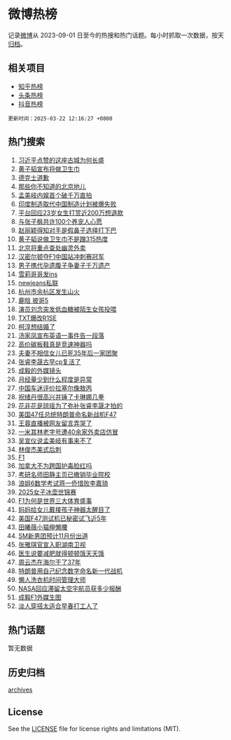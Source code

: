 # 微博热榜

记录[微博](https://www.weibo.com)从 2023-09-01 日至今的热搜和热门话题。每小时抓取一次数据，按天[归档](archives)。

## 相关项目

- [知乎热榜](https://github.com/hotarchive/zhihu)
- [头条热榜](https://github.com/hotarchive/toutiao)
- [抖音热榜](https://github.com/hotarchive/douyin)


`更新时间：2025-03-22 12:16:27 +0800`

## 热门搜索

1. [习近平点赞的这座古城为何长盛](https://m.weibo.cn/search?containerid=100103type%3D1%26t%3D10%26q%3D%23%E4%B9%A0%E8%BF%91%E5%B9%B3%E7%82%B9%E8%B5%9E%E7%9A%84%E8%BF%99%E5%BA%A7%E5%8F%A4%E5%9F%8E%E4%B8%BA%E4%BD%95%E9%95%BF%E7%9B%9B%23&stream_entry_id=51&isnewpage=1&extparam=seat%3D1%26filter_type%3Drealtimehot%26stream_entry_id%3D51%26pos%3D0%26q%3D%2523%25E4%25B9%25A0%25E8%25BF%2591%25E5%25B9%25B3%25E7%2582%25B9%25E8%25B5%259E%25E7%259A%2584%25E8%25BF%2599%25E5%25BA%25A7%25E5%258F%25A4%25E5%259F%258E%25E4%25B8%25BA%25E4%25BD%2595%25E9%2595%25BF%25E7%259B%259B%2523%26dgr%3D0%26cate%3D10103%26c_type%3D51%26display_time%3D1742616986%26pre_seqid%3D1742616986292047238446)
1. [黄子韬宣布将做卫生巾](https://m.weibo.cn/search?containerid=100103type%3D1%26t%3D10%26q%3D%23%E9%BB%84%E5%AD%90%E9%9F%AC%E5%AE%A3%E5%B8%83%E5%B0%86%E5%81%9A%E5%8D%AB%E7%94%9F%E5%B7%BE%23&stream_entry_id=31&isnewpage=1&extparam=seat%3D1%26filter_type%3Drealtimehot%26c_type%3D31%26realpos%3D1%26dgr%3D0%26cate%3D5001%26stream_entry_id%3D31%26pos%3D0%26band_rank%3D1%26flag%3D1%26lcate%3D5001%26q%3D%2523%25E9%25BB%2584%25E5%25AD%2590%25E9%259F%25AC%25E5%25AE%25A3%25E5%25B8%2583%25E5%25B0%2586%25E5%2581%259A%25E5%258D%25AB%25E7%2594%259F%25E5%25B7%25BE%2523%26display_time%3D1742616986%26pre_seqid%3D1742616986292047238446)
1. [德克士道歉](https://m.weibo.cn/search?containerid=100103type%3D1%26t%3D10%26q%3D%23%E5%BE%B7%E5%85%8B%E5%A3%AB%E9%81%93%E6%AD%89%23&stream_entry_id=31&isnewpage=1&extparam=seat%3D1%26filter_type%3Drealtimehot%26c_type%3D31%26realpos%3D2%26dgr%3D0%26cate%3D5001%26stream_entry_id%3D31%26pos%3D1%26band_rank%3D2%26flag%3D2%26lcate%3D5001%26q%3D%2523%25E5%25BE%25B7%25E5%2585%258B%25E5%25A3%25AB%25E9%2581%2593%25E6%25AD%2589%2523%26display_time%3D1742616986%26pre_seqid%3D1742616986292047238446)
1. [那些你不知道的北京地儿](https://m.weibo.cn/search?containerid=100103type%3D1%26t%3D10%26q%3D%23%E9%82%A3%E4%BA%9B%E4%BD%A0%E4%B8%8D%E7%9F%A5%E9%81%93%E7%9A%84%E5%8C%97%E4%BA%AC%E5%9C%B0%E5%84%BF%23&stream_entry_id=31&isnewpage=1&extparam=seat%3D1%26filter_type%3Drealtimehot%26c_type%3D31%26realpos%3D3%26dgr%3D0%26cate%3D5001%26stream_entry_id%3D31%26pos%3D2%26band_rank%3D3%26flag%3D0%26lcate%3D5001%26q%3D%2523%25E9%2582%25A3%25E4%25BA%259B%25E4%25BD%25A0%25E4%25B8%258D%25E7%259F%25A5%25E9%2581%2593%25E7%259A%2584%25E5%258C%2597%25E4%25BA%25AC%25E5%259C%25B0%25E5%2584%25BF%2523%26display_time%3D1742616986%26pre_seqid%3D1742616986292047238446)
1. [孟美岐内娱首个破千万直拍](https://m.weibo.cn/search?containerid=100103type%3D1%26t%3D10%26q%3D%23%E5%AD%9F%E7%BE%8E%E5%B2%90%E5%86%85%E5%A8%B1%E9%A6%96%E4%B8%AA%E7%A0%B4%E5%8D%83%E4%B8%87%E7%9B%B4%E6%8B%8D%23&stream_entry_id=31&isnewpage=1&extparam=seat%3D1%26filter_type%3Drealtimehot%26c_type%3D31%26realpos%3D4%26dgr%3D0%26cate%3D5001%26stream_entry_id%3D31%26pos%3D3%26band_rank%3D4%26flag%3D1%26lcate%3D5001%26q%3D%2523%25E5%25AD%259F%25E7%25BE%258E%25E5%25B2%2590%25E5%2586%2585%25E5%25A8%25B1%25E9%25A6%2596%25E4%25B8%25AA%25E7%25A0%25B4%25E5%258D%2583%25E4%25B8%2587%25E7%259B%25B4%25E6%258B%258D%2523%26display_time%3D1742616986%26pre_seqid%3D1742616986292047238446)
1. [印度制造取代中国制造计划被爆失败](https://m.weibo.cn/search?containerid=100103type%3D1%26t%3D10%26q%3D%23%E5%8D%B0%E5%BA%A6%E5%88%B6%E9%80%A0%E5%8F%96%E4%BB%A3%E4%B8%AD%E5%9B%BD%E5%88%B6%E9%80%A0%E8%AE%A1%E5%88%92%E8%A2%AB%E7%88%86%E5%A4%B1%E8%B4%A5%23&stream_entry_id=31&isnewpage=1&extparam=seat%3D1%26filter_type%3Drealtimehot%26c_type%3D31%26realpos%3D5%26dgr%3D0%26cate%3D5001%26stream_entry_id%3D31%26pos%3D4%26band_rank%3D5%26flag%3D0%26lcate%3D5001%26q%3D%2523%25E5%258D%25B0%25E5%25BA%25A6%25E5%2588%25B6%25E9%2580%25A0%25E5%258F%2596%25E4%25BB%25A3%25E4%25B8%25AD%25E5%259B%25BD%25E5%2588%25B6%25E9%2580%25A0%25E8%25AE%25A1%25E5%2588%2592%25E8%25A2%25AB%25E7%2588%2586%25E5%25A4%25B1%25E8%25B4%25A5%2523%26display_time%3D1742616986%26pre_seqid%3D1742616986292047238446)
1. [平台回应23岁女生打赏近200万想退款](https://m.weibo.cn/search?containerid=100103type%3D1%26t%3D10%26q%3D%23%E5%B9%B3%E5%8F%B0%E5%9B%9E%E5%BA%9423%E5%B2%81%E5%A5%B3%E7%94%9F%E6%89%93%E8%B5%8F%E8%BF%91200%E4%B8%87%E6%83%B3%E9%80%80%E6%AC%BE%23&stream_entry_id=31&isnewpage=1&extparam=seat%3D1%26filter_type%3Drealtimehot%26c_type%3D31%26realpos%3D6%26dgr%3D0%26cate%3D5001%26stream_entry_id%3D31%26pos%3D5%26band_rank%3D6%26flag%3D1%26lcate%3D5001%26q%3D%2523%25E5%25B9%25B3%25E5%258F%25B0%25E5%259B%259E%25E5%25BA%259423%25E5%25B2%2581%25E5%25A5%25B3%25E7%2594%259F%25E6%2589%2593%25E8%25B5%258F%25E8%25BF%2591200%25E4%25B8%2587%25E6%2583%25B3%25E9%2580%2580%25E6%25AC%25BE%2523%26display_time%3D1742616986%26pre_seqid%3D1742616986292047238446)
1. [与张子枫共许100个养宠人心愿](https://m.weibo.cn/search?containerid=100103type%3D1%26t%3D10%26q%3D%23%E4%B8%8E%E5%BC%A0%E5%AD%90%E6%9E%AB%E5%85%B1%E8%AE%B8100%E4%B8%AA%E5%85%BB%E5%AE%A0%E4%BA%BA%E5%BF%83%E6%84%BF%23&stream_entry_id=31&isnewpage=1&extparam=seat%3D1%26filter_type%3Drealtimehot%26c_type%3D31%26q%3D%2523%25E4%25B8%258E%25E5%25BC%25A0%25E5%25AD%2590%25E6%259E%25AB%25E5%2585%25B1%25E8%25AE%25B8100%25E4%25B8%25AA%25E5%2585%25BB%25E5%25AE%25A0%25E4%25BA%25BA%25E5%25BF%2583%25E6%2584%25BF%2523%26dgr%3D0%26cate%3D5001%26adid%3D280163%26stream_entry_id%3D31%26pos%3D6%26is_ad_pos%3D1%26lcate%3D5001%26band_rank%3D7%26display_time%3D1742616986%26pre_seqid%3D1742616986292047238446)
1. [赵丽颖得知对手是假鼻子选择打下巴](https://m.weibo.cn/search?containerid=100103type%3D1%26t%3D10%26q%3D%23%E8%B5%B5%E4%B8%BD%E9%A2%96%E5%BE%97%E7%9F%A5%E5%AF%B9%E6%89%8B%E6%98%AF%E5%81%87%E9%BC%BB%E5%AD%90%E9%80%89%E6%8B%A9%E6%89%93%E4%B8%8B%E5%B7%B4%23&stream_entry_id=31&isnewpage=1&extparam=seat%3D1%26filter_type%3Drealtimehot%26c_type%3D31%26realpos%3D7%26dgr%3D0%26cate%3D5001%26stream_entry_id%3D31%26pos%3D7%26band_rank%3D7%26flag%3D2%26lcate%3D5001%26q%3D%2523%25E8%25B5%25B5%25E4%25B8%25BD%25E9%25A2%2596%25E5%25BE%2597%25E7%259F%25A5%25E5%25AF%25B9%25E6%2589%258B%25E6%2598%25AF%25E5%2581%2587%25E9%25BC%25BB%25E5%25AD%2590%25E9%2580%2589%25E6%258B%25A9%25E6%2589%2593%25E4%25B8%258B%25E5%25B7%25B4%2523%26display_time%3D1742616986%26pre_seqid%3D1742616986292047238446)
1. [黄子韬说做卫生巾不是蹭315热度](https://m.weibo.cn/search?containerid=100103type%3D1%26t%3D10%26q%3D%23%E9%BB%84%E5%AD%90%E9%9F%AC%E8%AF%B4%E5%81%9A%E5%8D%AB%E7%94%9F%E5%B7%BE%E4%B8%8D%E6%98%AF%E8%B9%AD315%E7%83%AD%E5%BA%A6%23&stream_entry_id=31&isnewpage=1&extparam=seat%3D1%26filter_type%3Drealtimehot%26c_type%3D31%26realpos%3D8%26dgr%3D0%26cate%3D5001%26stream_entry_id%3D31%26pos%3D8%26band_rank%3D8%26flag%3D1%26lcate%3D5001%26q%3D%2523%25E9%25BB%2584%25E5%25AD%2590%25E9%259F%25AC%25E8%25AF%25B4%25E5%2581%259A%25E5%258D%25AB%25E7%2594%259F%25E5%25B7%25BE%25E4%25B8%258D%25E6%2598%25AF%25E8%25B9%25AD315%25E7%2583%25AD%25E5%25BA%25A6%2523%26display_time%3D1742616986%26pre_seqid%3D1742616986292047238446)
1. [北京将重点查处幽灵外卖](https://m.weibo.cn/search?containerid=100103type%3D1%26t%3D10%26q%3D%23%E5%8C%97%E4%BA%AC%E5%B0%86%E9%87%8D%E7%82%B9%E6%9F%A5%E5%A4%84%E5%B9%BD%E7%81%B5%E5%A4%96%E5%8D%96%23&stream_entry_id=31&isnewpage=1&extparam=seat%3D1%26filter_type%3Drealtimehot%26c_type%3D31%26realpos%3D9%26dgr%3D0%26cate%3D5001%26stream_entry_id%3D31%26pos%3D9%26band_rank%3D9%26flag%3D1%26lcate%3D5001%26q%3D%2523%25E5%258C%2597%25E4%25BA%25AC%25E5%25B0%2586%25E9%2587%258D%25E7%2582%25B9%25E6%259F%25A5%25E5%25A4%2584%25E5%25B9%25BD%25E7%2581%25B5%25E5%25A4%2596%25E5%258D%2596%2523%26display_time%3D1742616986%26pre_seqid%3D1742616986292047238446)
1. [汉密尔顿夺F1中国站冲刺赛冠军](https://m.weibo.cn/search?containerid=100103type%3D1%26t%3D10%26q%3D%23%E6%B1%89%E5%AF%86%E5%B0%94%E9%A1%BF%E5%A4%BAF1%E4%B8%AD%E5%9B%BD%E7%AB%99%E5%86%B2%E5%88%BA%E8%B5%9B%E5%86%A0%E5%86%9B%23&stream_entry_id=31&isnewpage=1&extparam=seat%3D1%26filter_type%3Drealtimehot%26c_type%3D31%26realpos%3D10%26dgr%3D0%26cate%3D5001%26stream_entry_id%3D31%26pos%3D10%26band_rank%3D10%26flag%3D1%26lcate%3D5001%26q%3D%2523%25E6%25B1%2589%25E5%25AF%2586%25E5%25B0%2594%25E9%25A1%25BF%25E5%25A4%25BAF1%25E4%25B8%25AD%25E5%259B%25BD%25E7%25AB%2599%25E5%2586%25B2%25E5%2588%25BA%25E8%25B5%259B%25E5%2586%25A0%25E5%2586%259B%2523%26display_time%3D1742616986%26pre_seqid%3D1742616986292047238446)
1. [男子携代孕遗腹子争妻子千万遗产](https://m.weibo.cn/search?containerid=100103type%3D1%26t%3D10%26q%3D%23%E7%94%B7%E5%AD%90%E6%90%BA%E4%BB%A3%E5%AD%95%E9%81%97%E8%85%B9%E5%AD%90%E4%BA%89%E5%A6%BB%E5%AD%90%E5%8D%83%E4%B8%87%E9%81%97%E4%BA%A7%23&stream_entry_id=31&isnewpage=1&extparam=seat%3D1%26filter_type%3Drealtimehot%26c_type%3D31%26realpos%3D11%26dgr%3D0%26cate%3D5001%26stream_entry_id%3D31%26pos%3D11%26band_rank%3D11%26flag%3D1%26lcate%3D5001%26q%3D%2523%25E7%2594%25B7%25E5%25AD%2590%25E6%2590%25BA%25E4%25BB%25A3%25E5%25AD%2595%25E9%2581%2597%25E8%2585%25B9%25E5%25AD%2590%25E4%25BA%2589%25E5%25A6%25BB%25E5%25AD%2590%25E5%258D%2583%25E4%25B8%2587%25E9%2581%2597%25E4%25BA%25A7%2523%26display_time%3D1742616986%26pre_seqid%3D1742616986292047238446)
1. [雪莉哥哥发ins](https://m.weibo.cn/search?containerid=100103type%3D1%26t%3D10%26q%3D%23%E9%9B%AA%E8%8E%89%E5%93%A5%E5%93%A5%E5%8F%91ins%23&stream_entry_id=31&isnewpage=1&extparam=seat%3D1%26filter_type%3Drealtimehot%26c_type%3D31%26realpos%3D12%26dgr%3D0%26cate%3D5001%26stream_entry_id%3D31%26pos%3D12%26band_rank%3D12%26flag%3D1%26lcate%3D5001%26q%3D%2523%25E9%259B%25AA%25E8%258E%2589%25E5%2593%25A5%25E5%2593%25A5%25E5%258F%2591ins%2523%26display_time%3D1742616986%26pre_seqid%3D1742616986292047238446)
1. [newjeans私联](https://m.weibo.cn/search?containerid=100103type%3D1%26t%3D10%26q%3D%23newjeans%E7%A7%81%E8%81%94%23&stream_entry_id=31&isnewpage=1&extparam=seat%3D1%26filter_type%3Drealtimehot%26c_type%3D31%26realpos%3D13%26dgr%3D0%26cate%3D5001%26stream_entry_id%3D31%26pos%3D13%26band_rank%3D13%26flag%3D1%26lcate%3D5001%26q%3D%2523newjeans%25E7%25A7%2581%25E8%2581%2594%2523%26display_time%3D1742616986%26pre_seqid%3D1742616986292047238446)
1. [杭州市余杭区发生山火](https://m.weibo.cn/search?containerid=100103type%3D1%26t%3D10%26q%3D%23%E6%9D%AD%E5%B7%9E%E5%B8%82%E4%BD%99%E6%9D%AD%E5%8C%BA%E5%8F%91%E7%94%9F%E5%B1%B1%E7%81%AB%23&stream_entry_id=31&isnewpage=1&extparam=seat%3D1%26filter_type%3Drealtimehot%26c_type%3D31%26realpos%3D14%26dgr%3D0%26cate%3D5001%26stream_entry_id%3D31%26pos%3D14%26band_rank%3D14%26flag%3D1%26lcate%3D5001%26q%3D%2523%25E6%259D%25AD%25E5%25B7%259E%25E5%25B8%2582%25E4%25BD%2599%25E6%259D%25AD%25E5%258C%25BA%25E5%258F%2591%25E7%2594%259F%25E5%25B1%25B1%25E7%2581%25AB%2523%26display_time%3D1742616986%26pre_seqid%3D1742616986292047238446)
1. [鹿晗 披哥5](https://m.weibo.cn/search?containerid=100103type%3D1%26t%3D10%26q%3D%E9%B9%BF%E6%99%97+%E6%8A%AB%E5%93%A55&stream_entry_id=31&isnewpage=1&extparam=seat%3D1%26filter_type%3Drealtimehot%26c_type%3D31%26realpos%3D15%26dgr%3D0%26cate%3D5001%26stream_entry_id%3D31%26pos%3D15%26band_rank%3D15%26flag%3D2%26lcate%3D5001%26q%3D%25E9%25B9%25BF%25E6%2599%2597%2520%25E6%258A%25AB%25E5%2593%25A55%26display_time%3D1742616986%26pre_seqid%3D1742616986292047238446)
1. [演员刘念突发低血糖被陌生女孩投喂](https://m.weibo.cn/search?containerid=100103type%3D1%26t%3D10%26q%3D%23%E6%BC%94%E5%91%98%E5%88%98%E5%BF%B5%E7%AA%81%E5%8F%91%E4%BD%8E%E8%A1%80%E7%B3%96%E8%A2%AB%E9%99%8C%E7%94%9F%E5%A5%B3%E5%AD%A9%E6%8A%95%E5%96%82%23&stream_entry_id=31&isnewpage=1&extparam=seat%3D1%26filter_type%3Drealtimehot%26c_type%3D31%26realpos%3D16%26dgr%3D0%26cate%3D5001%26stream_entry_id%3D31%26pos%3D16%26band_rank%3D16%26flag%3D2%26lcate%3D5001%26q%3D%2523%25E6%25BC%2594%25E5%2591%2598%25E5%2588%2598%25E5%25BF%25B5%25E7%25AA%2581%25E5%258F%2591%25E4%25BD%258E%25E8%25A1%2580%25E7%25B3%2596%25E8%25A2%25AB%25E9%2599%258C%25E7%2594%259F%25E5%25A5%25B3%25E5%25AD%25A9%25E6%258A%2595%25E5%2596%2582%2523%26display_time%3D1742616986%26pre_seqid%3D1742616986292047238446)
1. [TXT爆改R1SE](https://m.weibo.cn/search?containerid=100103type%3D1%26t%3D10%26q%3DTXT%E7%88%86%E6%94%B9R1SE&stream_entry_id=31&isnewpage=1&extparam=seat%3D1%26filter_type%3Drealtimehot%26c_type%3D31%26realpos%3D17%26dgr%3D0%26cate%3D5001%26stream_entry_id%3D31%26pos%3D17%26band_rank%3D17%26flag%3D1%26lcate%3D5001%26q%3DTXT%25E7%2588%2586%25E6%2594%25B9R1SE%26display_time%3D1742616986%26pre_seqid%3D1742616986292047238446)
1. [柯淳想结婚了](https://m.weibo.cn/search?containerid=100103type%3D1%26t%3D10%26q%3D%23%E6%9F%AF%E6%B7%B3%E6%83%B3%E7%BB%93%E5%A9%9A%E4%BA%86%23&stream_entry_id=31&isnewpage=1&extparam=seat%3D1%26filter_type%3Drealtimehot%26c_type%3D31%26realpos%3D18%26dgr%3D0%26cate%3D5001%26stream_entry_id%3D31%26pos%3D18%26band_rank%3D18%26flag%3D0%26lcate%3D5001%26q%3D%2523%25E6%259F%25AF%25E6%25B7%25B3%25E6%2583%25B3%25E7%25BB%2593%25E5%25A9%259A%25E4%25BA%2586%2523%26display_time%3D1742616986%26pre_seqid%3D1742616986292047238446)
1. [汤家凤宣布英语一事件告一段落](https://m.weibo.cn/search?containerid=100103type%3D1%26t%3D10%26q%3D%23%E6%B1%A4%E5%AE%B6%E5%87%A4%E5%AE%A3%E5%B8%83%E8%8B%B1%E8%AF%AD%E4%B8%80%E4%BA%8B%E4%BB%B6%E5%91%8A%E4%B8%80%E6%AE%B5%E8%90%BD%23&stream_entry_id=31&isnewpage=1&extparam=seat%3D1%26filter_type%3Drealtimehot%26c_type%3D31%26realpos%3D19%26dgr%3D0%26cate%3D5001%26stream_entry_id%3D31%26pos%3D19%26band_rank%3D19%26flag%3D1%26lcate%3D5001%26q%3D%2523%25E6%25B1%25A4%25E5%25AE%25B6%25E5%2587%25A4%25E5%25AE%25A3%25E5%25B8%2583%25E8%258B%25B1%25E8%25AF%25AD%25E4%25B8%2580%25E4%25BA%258B%25E4%25BB%25B6%25E5%2591%258A%25E4%25B8%2580%25E6%25AE%25B5%25E8%2590%25BD%2523%26display_time%3D1742616986%26pre_seqid%3D1742616986292047238446)
1. [高价碳板鞋真是竞速神器吗](https://m.weibo.cn/search?containerid=100103type%3D1%26t%3D10%26q%3D%23%E9%AB%98%E4%BB%B7%E7%A2%B3%E6%9D%BF%E9%9E%8B%E7%9C%9F%E6%98%AF%E7%AB%9E%E9%80%9F%E7%A5%9E%E5%99%A8%E5%90%97%23&stream_entry_id=31&isnewpage=1&extparam=seat%3D1%26filter_type%3Drealtimehot%26c_type%3D31%26realpos%3D20%26dgr%3D0%26cate%3D5001%26stream_entry_id%3D31%26pos%3D20%26band_rank%3D20%26flag%3D1%26lcate%3D5001%26q%3D%2523%25E9%25AB%2598%25E4%25BB%25B7%25E7%25A2%25B3%25E6%259D%25BF%25E9%259E%258B%25E7%259C%259F%25E6%2598%25AF%25E7%25AB%259E%25E9%2580%259F%25E7%25A5%259E%25E5%2599%25A8%25E5%2590%2597%2523%26display_time%3D1742616986%26pre_seqid%3D1742616986292047238446)
1. [夫妻不相信女儿已死35年后一家团聚](https://m.weibo.cn/search?containerid=100103type%3D1%26t%3D10%26q%3D%23%E5%A4%AB%E5%A6%BB%E4%B8%8D%E7%9B%B8%E4%BF%A1%E5%A5%B3%E5%84%BF%E5%B7%B2%E6%AD%BB35%E5%B9%B4%E5%90%8E%E4%B8%80%E5%AE%B6%E5%9B%A2%E8%81%9A%23&stream_entry_id=31&isnewpage=1&extparam=seat%3D1%26filter_type%3Drealtimehot%26c_type%3D31%26realpos%3D21%26dgr%3D0%26cate%3D5001%26stream_entry_id%3D31%26pos%3D21%26band_rank%3D21%26flag%3D0%26lcate%3D5001%26q%3D%2523%25E5%25A4%25AB%25E5%25A6%25BB%25E4%25B8%258D%25E7%259B%25B8%25E4%25BF%25A1%25E5%25A5%25B3%25E5%2584%25BF%25E5%25B7%25B2%25E6%25AD%25BB35%25E5%25B9%25B4%25E5%2590%258E%25E4%25B8%2580%25E5%25AE%25B6%25E5%259B%25A2%25E8%2581%259A%2523%26display_time%3D1742616986%26pre_seqid%3D1742616986292047238446)
1. [张睿李晟古早cp复活了](https://m.weibo.cn/search?containerid=100103type%3D1%26t%3D10%26q%3D%23%E5%BC%A0%E7%9D%BF%E6%9D%8E%E6%99%9F%E5%8F%A4%E6%97%A9cp%E5%A4%8D%E6%B4%BB%E4%BA%86%23&stream_entry_id=31&isnewpage=1&extparam=seat%3D1%26filter_type%3Drealtimehot%26c_type%3D31%26realpos%3D22%26dgr%3D0%26cate%3D5001%26stream_entry_id%3D31%26pos%3D22%26band_rank%3D22%26flag%3D0%26lcate%3D5001%26q%3D%2523%25E5%25BC%25A0%25E7%259D%25BF%25E6%259D%258E%25E6%2599%259F%25E5%258F%25A4%25E6%2597%25A9cp%25E5%25A4%258D%25E6%25B4%25BB%25E4%25BA%2586%2523%26display_time%3D1742616986%26pre_seqid%3D1742616986292047238446)
1. [成毅的外媒镜头](https://m.weibo.cn/search?containerid=100103type%3D1%26t%3D10%26q%3D%23%E6%88%90%E6%AF%85%E7%9A%84%E5%A4%96%E5%AA%92%E9%95%9C%E5%A4%B4%23&stream_entry_id=31&isnewpage=1&extparam=seat%3D1%26filter_type%3Drealtimehot%26c_type%3D31%26realpos%3D23%26dgr%3D0%26cate%3D5001%26stream_entry_id%3D31%26pos%3D23%26band_rank%3D23%26flag%3D1%26lcate%3D5001%26q%3D%2523%25E6%2588%2590%25E6%25AF%2585%25E7%259A%2584%25E5%25A4%2596%25E5%25AA%2592%25E9%2595%259C%25E5%25A4%25B4%2523%26display_time%3D1742616986%26pre_seqid%3D1742616986292047238446)
1. [月经量少到什么程度是异常](https://m.weibo.cn/search?containerid=100103type%3D1%26t%3D10%26q%3D%23%E6%9C%88%E7%BB%8F%E9%87%8F%E5%B0%91%E5%88%B0%E4%BB%80%E4%B9%88%E7%A8%8B%E5%BA%A6%E6%98%AF%E5%BC%82%E5%B8%B8%23&stream_entry_id=31&isnewpage=1&extparam=seat%3D1%26filter_type%3Drealtimehot%26c_type%3D31%26realpos%3D24%26dgr%3D0%26cate%3D5001%26stream_entry_id%3D31%26pos%3D24%26band_rank%3D24%26flag%3D1%26lcate%3D5001%26q%3D%2523%25E6%259C%2588%25E7%25BB%258F%25E9%2587%258F%25E5%25B0%2591%25E5%2588%25B0%25E4%25BB%2580%25E4%25B9%2588%25E7%25A8%258B%25E5%25BA%25A6%25E6%2598%25AF%25E5%25BC%2582%25E5%25B8%25B8%2523%26display_time%3D1742616986%26pre_seqid%3D1742616986292047238446)
1. [中国车迷评价拉塞尔像敖丙](https://m.weibo.cn/search?containerid=100103type%3D1%26t%3D10%26q%3D%E4%B8%AD%E5%9B%BD%E8%BD%A6%E8%BF%B7%E8%AF%84%E4%BB%B7%E6%8B%89%E5%A1%9E%E5%B0%94%E5%83%8F%E6%95%96%E4%B8%99&stream_entry_id=31&isnewpage=1&extparam=seat%3D1%26filter_type%3Drealtimehot%26c_type%3D31%26realpos%3D25%26dgr%3D0%26cate%3D5001%26stream_entry_id%3D31%26pos%3D25%26band_rank%3D25%26flag%3D1%26lcate%3D5001%26q%3D%25E4%25B8%25AD%25E5%259B%25BD%25E8%25BD%25A6%25E8%25BF%25B7%25E8%25AF%2584%25E4%25BB%25B7%25E6%258B%2589%25E5%25A1%259E%25E5%25B0%2594%25E5%2583%258F%25E6%2595%2596%25E4%25B8%2599%26display_time%3D1742616986%26pre_seqid%3D1742616986292047238446)
1. [祝绪丹很高兴并锤了卡琳娜几拳](https://m.weibo.cn/search?containerid=100103type%3D1%26t%3D10%26q%3D%E7%A5%9D%E7%BB%AA%E4%B8%B9%E5%BE%88%E9%AB%98%E5%85%B4%E5%B9%B6%E9%94%A4%E4%BA%86%E5%8D%A1%E7%90%B3%E5%A8%9C%E5%87%A0%E6%8B%B3&stream_entry_id=31&isnewpage=1&extparam=seat%3D1%26filter_type%3Drealtimehot%26c_type%3D31%26realpos%3D26%26dgr%3D0%26cate%3D5001%26stream_entry_id%3D31%26pos%3D26%26band_rank%3D26%26flag%3D1%26lcate%3D5001%26q%3D%25E7%25A5%259D%25E7%25BB%25AA%25E4%25B8%25B9%25E5%25BE%2588%25E9%25AB%2598%25E5%2585%25B4%25E5%25B9%25B6%25E9%2594%25A4%25E4%25BA%2586%25E5%258D%25A1%25E7%2590%25B3%25E5%25A8%259C%25E5%2587%25A0%25E6%258B%25B3%26display_time%3D1742616986%26pre_seqid%3D1742616986292047238446)
1. [花非花是琼瑶为了弥补张睿李晟才拍的](https://m.weibo.cn/search?containerid=100103type%3D1%26t%3D10%26q%3D%23%E8%8A%B1%E9%9D%9E%E8%8A%B1%E6%98%AF%E7%90%BC%E7%91%B6%E4%B8%BA%E4%BA%86%E5%BC%A5%E8%A1%A5%E5%BC%A0%E7%9D%BF%E6%9D%8E%E6%99%9F%E6%89%8D%E6%8B%8D%E7%9A%84%23&stream_entry_id=31&isnewpage=1&extparam=seat%3D1%26filter_type%3Drealtimehot%26c_type%3D31%26realpos%3D27%26dgr%3D0%26cate%3D5001%26stream_entry_id%3D31%26pos%3D27%26band_rank%3D27%26flag%3D1%26lcate%3D5001%26q%3D%2523%25E8%258A%25B1%25E9%259D%259E%25E8%258A%25B1%25E6%2598%25AF%25E7%2590%25BC%25E7%2591%25B6%25E4%25B8%25BA%25E4%25BA%2586%25E5%25BC%25A5%25E8%25A1%25A5%25E5%25BC%25A0%25E7%259D%25BF%25E6%259D%258E%25E6%2599%259F%25E6%2589%258D%25E6%258B%258D%25E7%259A%2584%2523%26display_time%3D1742616986%26pre_seqid%3D1742616986292047238446)
1. [美国47任总统特朗普命名新战机F47](https://m.weibo.cn/search?containerid=100103type%3D1%26t%3D10%26q%3D%23%E7%BE%8E%E5%9B%BD47%E4%BB%BB%E6%80%BB%E7%BB%9F%E7%89%B9%E6%9C%97%E6%99%AE%E5%91%BD%E5%90%8D%E6%96%B0%E6%88%98%E6%9C%BAF47%23&stream_entry_id=31&isnewpage=1&extparam=seat%3D1%26filter_type%3Drealtimehot%26c_type%3D31%26realpos%3D28%26dgr%3D0%26cate%3D5001%26stream_entry_id%3D31%26pos%3D28%26band_rank%3D28%26flag%3D0%26lcate%3D5001%26q%3D%2523%25E7%25BE%258E%25E5%259B%25BD47%25E4%25BB%25BB%25E6%2580%25BB%25E7%25BB%259F%25E7%2589%25B9%25E6%259C%2597%25E6%2599%25AE%25E5%2591%25BD%25E5%2590%258D%25E6%2596%25B0%25E6%2588%2598%25E6%259C%25BAF47%2523%26display_time%3D1742616986%26pre_seqid%3D1742616986292047238446)
1. [王蓉直播被网友留言弄哭了](https://m.weibo.cn/search?containerid=100103type%3D1%26t%3D10%26q%3D%E7%8E%8B%E8%93%89%E7%9B%B4%E6%92%AD%E8%A2%AB%E7%BD%91%E5%8F%8B%E7%95%99%E8%A8%80%E5%BC%84%E5%93%AD%E4%BA%86&stream_entry_id=31&isnewpage=1&extparam=seat%3D1%26filter_type%3Drealtimehot%26c_type%3D31%26realpos%3D29%26dgr%3D0%26cate%3D5001%26stream_entry_id%3D31%26pos%3D29%26band_rank%3D29%26flag%3D1%26lcate%3D5001%26q%3D%25E7%258E%258B%25E8%2593%2589%25E7%259B%25B4%25E6%2592%25AD%25E8%25A2%25AB%25E7%25BD%2591%25E5%258F%258B%25E7%2595%2599%25E8%25A8%2580%25E5%25BC%2584%25E5%2593%25AD%25E4%25BA%2586%26display_time%3D1742616986%26pre_seqid%3D1742616986292047238446)
1. [一米其林老字号遭40余家外卖店仿冒](https://m.weibo.cn/search?containerid=100103type%3D1%26t%3D10%26q%3D%E4%B8%80%E7%B1%B3%E5%85%B6%E6%9E%97%E8%80%81%E5%AD%97%E5%8F%B7%E9%81%AD40%E4%BD%99%E5%AE%B6%E5%A4%96%E5%8D%96%E5%BA%97%E4%BB%BF%E5%86%92&stream_entry_id=31&isnewpage=1&extparam=seat%3D1%26filter_type%3Drealtimehot%26c_type%3D31%26realpos%3D30%26dgr%3D0%26cate%3D5001%26stream_entry_id%3D31%26pos%3D30%26band_rank%3D30%26flag%3D1%26lcate%3D5001%26q%3D%25E4%25B8%2580%25E7%25B1%25B3%25E5%2585%25B6%25E6%259E%2597%25E8%2580%2581%25E5%25AD%2597%25E5%258F%25B7%25E9%2581%25AD40%25E4%25BD%2599%25E5%25AE%25B6%25E5%25A4%2596%25E5%258D%2596%25E5%25BA%2597%25E4%25BB%25BF%25E5%2586%2592%26display_time%3D1742616986%26pre_seqid%3D1742616986292047238446)
1. [吴宣仪说孟美岐有事来不了](https://m.weibo.cn/search?containerid=100103type%3D1%26t%3D10%26q%3D%23%E5%90%B4%E5%AE%A3%E4%BB%AA%E8%AF%B4%E5%AD%9F%E7%BE%8E%E5%B2%90%E6%9C%89%E4%BA%8B%E6%9D%A5%E4%B8%8D%E4%BA%86%23&stream_entry_id=31&isnewpage=1&extparam=seat%3D1%26filter_type%3Drealtimehot%26c_type%3D31%26realpos%3D31%26dgr%3D0%26cate%3D5001%26stream_entry_id%3D31%26pos%3D31%26band_rank%3D31%26flag%3D0%26lcate%3D5001%26q%3D%2523%25E5%2590%25B4%25E5%25AE%25A3%25E4%25BB%25AA%25E8%25AF%25B4%25E5%25AD%259F%25E7%25BE%258E%25E5%25B2%2590%25E6%259C%2589%25E4%25BA%258B%25E6%259D%25A5%25E4%25B8%258D%25E4%25BA%2586%2523%26display_time%3D1742616986%26pre_seqid%3D1742616986292047238446)
1. [林俊杰美式后刺](https://m.weibo.cn/search?containerid=100103type%3D1%26t%3D10%26q%3D%E6%9E%97%E4%BF%8A%E6%9D%B0%E7%BE%8E%E5%BC%8F%E5%90%8E%E5%88%BA&stream_entry_id=31&isnewpage=1&extparam=seat%3D1%26filter_type%3Drealtimehot%26c_type%3D31%26realpos%3D32%26dgr%3D0%26cate%3D5001%26stream_entry_id%3D31%26pos%3D32%26band_rank%3D32%26flag%3D1%26lcate%3D5001%26q%3D%25E6%259E%2597%25E4%25BF%258A%25E6%259D%25B0%25E7%25BE%258E%25E5%25BC%258F%25E5%2590%258E%25E5%2588%25BA%26display_time%3D1742616986%26pre_seqid%3D1742616986292047238446)
1. [F1](https://m.weibo.cn/search?containerid=100103type%3D1%26t%3D10%26q%3D%23F1%23&stream_entry_id=31&isnewpage=1&extparam=seat%3D1%26filter_type%3Drealtimehot%26c_type%3D31%26realpos%3D33%26dgr%3D0%26cate%3D5001%26stream_entry_id%3D31%26pos%3D33%26band_rank%3D33%26flag%3D1%26lcate%3D5001%26q%3D%2523F1%2523%26display_time%3D1742616986%26pre_seqid%3D1742616986292047238446)
1. [加拿大不为跨国护毒脸红吗](https://m.weibo.cn/search?containerid=100103type%3D1%26t%3D10%26q%3D%23%E5%8A%A0%E6%8B%BF%E5%A4%A7%E4%B8%8D%E4%B8%BA%E8%B7%A8%E5%9B%BD%E6%8A%A4%E6%AF%92%E8%84%B8%E7%BA%A2%E5%90%97%23&stream_entry_id=31&isnewpage=1&extparam=seat%3D1%26filter_type%3Drealtimehot%26c_type%3D31%26realpos%3D34%26dgr%3D0%26cate%3D5001%26stream_entry_id%3D31%26pos%3D34%26band_rank%3D34%26flag%3D1%26lcate%3D5001%26q%3D%2523%25E5%258A%25A0%25E6%258B%25BF%25E5%25A4%25A7%25E4%25B8%258D%25E4%25B8%25BA%25E8%25B7%25A8%25E5%259B%25BD%25E6%258A%25A4%25E6%25AF%2592%25E8%2584%25B8%25E7%25BA%25A2%25E5%2590%2597%2523%26display_time%3D1742616986%26pre_seqid%3D1742616986292047238446)
1. [考研名师田静主页已撤销毕业院校](https://m.weibo.cn/search?containerid=100103type%3D1%26t%3D10%26q%3D%23%E8%80%83%E7%A0%94%E5%90%8D%E5%B8%88%E7%94%B0%E9%9D%99%E4%B8%BB%E9%A1%B5%E5%B7%B2%E6%92%A4%E9%94%80%E6%AF%95%E4%B8%9A%E9%99%A2%E6%A0%A1%23&stream_entry_id=31&isnewpage=1&extparam=seat%3D1%26filter_type%3Drealtimehot%26c_type%3D31%26realpos%3D35%26dgr%3D0%26cate%3D5001%26stream_entry_id%3D31%26pos%3D35%26band_rank%3D35%26flag%3D0%26lcate%3D5001%26q%3D%2523%25E8%2580%2583%25E7%25A0%2594%25E5%2590%258D%25E5%25B8%2588%25E7%2594%25B0%25E9%259D%2599%25E4%25B8%25BB%25E9%25A1%25B5%25E5%25B7%25B2%25E6%2592%25A4%25E9%2594%2580%25E6%25AF%2595%25E4%25B8%259A%25E9%2599%25A2%25E6%25A0%25A1%2523%26display_time%3D1742616986%26pre_seqid%3D1742616986292047238446)
1. [浪姐6数学考试蒋一侨惜败李嘉琦](https://m.weibo.cn/search?containerid=100103type%3D1%26t%3D10%26q%3D%E6%B5%AA%E5%A7%906%E6%95%B0%E5%AD%A6%E8%80%83%E8%AF%95%E8%92%8B%E4%B8%80%E4%BE%A8%E6%83%9C%E8%B4%A5%E6%9D%8E%E5%98%89%E7%90%A6&stream_entry_id=31&isnewpage=1&extparam=seat%3D1%26filter_type%3Drealtimehot%26c_type%3D31%26realpos%3D36%26dgr%3D0%26cate%3D5001%26stream_entry_id%3D31%26pos%3D36%26band_rank%3D36%26flag%3D1%26lcate%3D5001%26q%3D%25E6%25B5%25AA%25E5%25A7%25906%25E6%2595%25B0%25E5%25AD%25A6%25E8%2580%2583%25E8%25AF%2595%25E8%2592%258B%25E4%25B8%2580%25E4%25BE%25A8%25E6%2583%259C%25E8%25B4%25A5%25E6%259D%258E%25E5%2598%2589%25E7%2590%25A6%26display_time%3D1742616986%26pre_seqid%3D1742616986292047238446)
1. [2025女子冰壶世锦赛](https://m.weibo.cn/search?containerid=100103type%3D1%26t%3D10%26q%3D%232025%E5%A5%B3%E5%AD%90%E5%86%B0%E5%A3%B6%E4%B8%96%E9%94%A6%E8%B5%9B%23&stream_entry_id=31&isnewpage=1&extparam=seat%3D1%26filter_type%3Drealtimehot%26c_type%3D31%26realpos%3D37%26dgr%3D0%26cate%3D5001%26stream_entry_id%3D31%26pos%3D37%26band_rank%3D37%26flag%3D1%26lcate%3D5001%26q%3D%25232025%25E5%25A5%25B3%25E5%25AD%2590%25E5%2586%25B0%25E5%25A3%25B6%25E4%25B8%2596%25E9%2594%25A6%25E8%25B5%259B%2523%26display_time%3D1742616986%26pre_seqid%3D1742616986292047238446)
1. [F1为何是世界三大体育盛事](https://m.weibo.cn/search?containerid=100103type%3D1%26t%3D10%26q%3DF1%E4%B8%BA%E4%BD%95%E6%98%AF%E4%B8%96%E7%95%8C%E4%B8%89%E5%A4%A7%E4%BD%93%E8%82%B2%E7%9B%9B%E4%BA%8B&stream_entry_id=31&isnewpage=1&extparam=seat%3D1%26filter_type%3Drealtimehot%26c_type%3D31%26realpos%3D38%26dgr%3D0%26cate%3D5001%26adid%3D280157%26stream_entry_id%3D31%26pos%3D38%26band_rank%3D38%26flag%3D1%26lcate%3D5001%26q%3DF1%25E4%25B8%25BA%25E4%25BD%2595%25E6%2598%25AF%25E4%25B8%2596%25E7%2595%258C%25E4%25B8%2589%25E5%25A4%25A7%25E4%25BD%2593%25E8%2582%25B2%25E7%259B%259B%25E4%25BA%258B%26display_time%3D1742616986%26pre_seqid%3D1742616986292047238446)
1. [妈妈给女儿戴接孩子神器太醒目了](https://m.weibo.cn/search?containerid=100103type%3D1%26t%3D10%26q%3D%23%E5%A6%88%E5%A6%88%E7%BB%99%E5%A5%B3%E5%84%BF%E6%88%B4%E6%8E%A5%E5%AD%A9%E5%AD%90%E7%A5%9E%E5%99%A8%E5%A4%AA%E9%86%92%E7%9B%AE%E4%BA%86%23&stream_entry_id=31&isnewpage=1&extparam=seat%3D1%26filter_type%3Drealtimehot%26c_type%3D31%26realpos%3D39%26dgr%3D0%26cate%3D5001%26stream_entry_id%3D31%26pos%3D39%26band_rank%3D39%26flag%3D0%26lcate%3D5001%26q%3D%2523%25E5%25A6%2588%25E5%25A6%2588%25E7%25BB%2599%25E5%25A5%25B3%25E5%2584%25BF%25E6%2588%25B4%25E6%258E%25A5%25E5%25AD%25A9%25E5%25AD%2590%25E7%25A5%259E%25E5%2599%25A8%25E5%25A4%25AA%25E9%2586%2592%25E7%259B%25AE%25E4%25BA%2586%2523%26display_time%3D1742616986%26pre_seqid%3D1742616986292047238446)
1. [美国F47测试机已秘密试飞近5年](https://m.weibo.cn/search?containerid=100103type%3D1%26t%3D10%26q%3D%23%E7%BE%8E%E5%9B%BDF47%E6%B5%8B%E8%AF%95%E6%9C%BA%E5%B7%B2%E7%A7%98%E5%AF%86%E8%AF%95%E9%A3%9E%E8%BF%915%E5%B9%B4%23&stream_entry_id=31&isnewpage=1&extparam=seat%3D1%26filter_type%3Drealtimehot%26c_type%3D31%26realpos%3D40%26dgr%3D0%26cate%3D5001%26stream_entry_id%3D31%26pos%3D40%26band_rank%3D40%26flag%3D1%26lcate%3D5001%26q%3D%2523%25E7%25BE%258E%25E5%259B%25BDF47%25E6%25B5%258B%25E8%25AF%2595%25E6%259C%25BA%25E5%25B7%25B2%25E7%25A7%2598%25E5%25AF%2586%25E8%25AF%2595%25E9%25A3%259E%25E8%25BF%25915%25E5%25B9%25B4%2523%26display_time%3D1742616986%26pre_seqid%3D1742616986292047238446)
1. [田曦薇小猫伸懒腰](https://m.weibo.cn/search?containerid=100103type%3D1%26t%3D10%26q%3D%23%E7%94%B0%E6%9B%A6%E8%96%87%E5%B0%8F%E7%8C%AB%E4%BC%B8%E6%87%92%E8%85%B0%23&stream_entry_id=31&isnewpage=1&extparam=seat%3D1%26filter_type%3Drealtimehot%26c_type%3D31%26realpos%3D41%26dgr%3D0%26cate%3D5001%26stream_entry_id%3D31%26pos%3D41%26band_rank%3D41%26flag%3D1%26lcate%3D5001%26q%3D%2523%25E7%2594%25B0%25E6%259B%25A6%25E8%2596%2587%25E5%25B0%258F%25E7%258C%25AB%25E4%25BC%25B8%25E6%2587%2592%25E8%2585%25B0%2523%26display_time%3D1742616986%26pre_seqid%3D1742616986292047238446)
1. [SM新男团预计11月份出道](https://m.weibo.cn/search?containerid=100103type%3D1%26t%3D10%26q%3D%23SM%E6%96%B0%E7%94%B7%E5%9B%A2%E9%A2%84%E8%AE%A111%E6%9C%88%E4%BB%BD%E5%87%BA%E9%81%93%23&stream_entry_id=31&isnewpage=1&extparam=seat%3D1%26filter_type%3Drealtimehot%26c_type%3D31%26realpos%3D42%26dgr%3D0%26cate%3D5001%26stream_entry_id%3D31%26pos%3D42%26band_rank%3D42%26flag%3D1%26lcate%3D5001%26q%3D%2523SM%25E6%2596%25B0%25E7%2594%25B7%25E5%259B%25A2%25E9%25A2%2584%25E8%25AE%25A111%25E6%259C%2588%25E4%25BB%25BD%25E5%2587%25BA%25E9%2581%2593%2523%26display_time%3D1742616986%26pre_seqid%3D1742616986292047238446)
1. [张雅琪官宣入职湖南卫视](https://m.weibo.cn/search?containerid=100103type%3D1%26t%3D10%26q%3D%23%E5%BC%A0%E9%9B%85%E7%90%AA%E5%AE%98%E5%AE%A3%E5%85%A5%E8%81%8C%E6%B9%96%E5%8D%97%E5%8D%AB%E8%A7%86%23&stream_entry_id=31&isnewpage=1&extparam=seat%3D1%26filter_type%3Drealtimehot%26c_type%3D31%26realpos%3D43%26dgr%3D0%26cate%3D5001%26stream_entry_id%3D31%26pos%3D43%26band_rank%3D43%26flag%3D0%26lcate%3D5001%26q%3D%2523%25E5%25BC%25A0%25E9%259B%2585%25E7%2590%25AA%25E5%25AE%2598%25E5%25AE%25A3%25E5%2585%25A5%25E8%2581%258C%25E6%25B9%2596%25E5%258D%2597%25E5%258D%25AB%25E8%25A7%2586%2523%26display_time%3D1742616986%26pre_seqid%3D1742616986292047238446)
1. [医生说要减肥就得顿顿饿天天饿](https://m.weibo.cn/search?containerid=100103type%3D1%26t%3D10%26q%3D%23%E5%8C%BB%E7%94%9F%E8%AF%B4%E8%A6%81%E5%87%8F%E8%82%A5%E5%B0%B1%E5%BE%97%E9%A1%BF%E9%A1%BF%E9%A5%BF%E5%A4%A9%E5%A4%A9%E9%A5%BF%23&stream_entry_id=31&isnewpage=1&extparam=seat%3D1%26filter_type%3Drealtimehot%26c_type%3D31%26realpos%3D44%26dgr%3D0%26cate%3D5001%26stream_entry_id%3D31%26pos%3D44%26band_rank%3D44%26flag%3D0%26lcate%3D5001%26q%3D%2523%25E5%258C%25BB%25E7%2594%259F%25E8%25AF%25B4%25E8%25A6%2581%25E5%2587%258F%25E8%2582%25A5%25E5%25B0%25B1%25E5%25BE%2597%25E9%25A1%25BF%25E9%25A1%25BF%25E9%25A5%25BF%25E5%25A4%25A9%25E5%25A4%25A9%25E9%25A5%25BF%2523%26display_time%3D1742616986%26pre_seqid%3D1742616986292047238446)
1. [周云杰在海尔干了37年](https://m.weibo.cn/search?containerid=100103type%3D1%26t%3D10%26q%3D%E5%91%A8%E4%BA%91%E6%9D%B0%E5%9C%A8%E6%B5%B7%E5%B0%94%E5%B9%B2%E4%BA%8637%E5%B9%B4&stream_entry_id=31&isnewpage=1&extparam=seat%3D1%26filter_type%3Drealtimehot%26c_type%3D31%26realpos%3D45%26dgr%3D0%26cate%3D5001%26adid%3D280201%26stream_entry_id%3D31%26pos%3D45%26band_rank%3D45%26flag%3D1%26lcate%3D5001%26q%3D%25E5%2591%25A8%25E4%25BA%2591%25E6%259D%25B0%25E5%259C%25A8%25E6%25B5%25B7%25E5%25B0%2594%25E5%25B9%25B2%25E4%25BA%258637%25E5%25B9%25B4%26display_time%3D1742616986%26pre_seqid%3D1742616986292047238446)
1. [特朗普用自己纪念数字命名新一代战机](https://m.weibo.cn/search?containerid=100103type%3D1%26t%3D10%26q%3D%23%E7%89%B9%E6%9C%97%E6%99%AE%E7%94%A8%E8%87%AA%E5%B7%B1%E7%BA%AA%E5%BF%B5%E6%95%B0%E5%AD%97%E5%91%BD%E5%90%8D%E6%96%B0%E4%B8%80%E4%BB%A3%E6%88%98%E6%9C%BA%23&stream_entry_id=31&isnewpage=1&extparam=seat%3D1%26filter_type%3Drealtimehot%26c_type%3D31%26realpos%3D46%26dgr%3D0%26cate%3D5001%26stream_entry_id%3D31%26pos%3D46%26band_rank%3D46%26flag%3D0%26lcate%3D5001%26q%3D%2523%25E7%2589%25B9%25E6%259C%2597%25E6%2599%25AE%25E7%2594%25A8%25E8%2587%25AA%25E5%25B7%25B1%25E7%25BA%25AA%25E5%25BF%25B5%25E6%2595%25B0%25E5%25AD%2597%25E5%2591%25BD%25E5%2590%258D%25E6%2596%25B0%25E4%25B8%2580%25E4%25BB%25A3%25E6%2588%2598%25E6%259C%25BA%2523%26display_time%3D1742616986%26pre_seqid%3D1742616986292047238446)
1. [懒人洗衣机时间管理大师](https://m.weibo.cn/search?containerid=100103type%3D1%26t%3D10%26q%3D%E6%87%92%E4%BA%BA%E6%B4%97%E8%A1%A3%E6%9C%BA%E6%97%B6%E9%97%B4%E7%AE%A1%E7%90%86%E5%A4%A7%E5%B8%88&stream_entry_id=31&isnewpage=1&extparam=seat%3D1%26filter_type%3Drealtimehot%26c_type%3D31%26realpos%3D47%26dgr%3D0%26cate%3D5001%26adid%3D280150%26stream_entry_id%3D31%26pos%3D47%26band_rank%3D47%26flag%3D1%26lcate%3D5001%26q%3D%25E6%2587%2592%25E4%25BA%25BA%25E6%25B4%2597%25E8%25A1%25A3%25E6%259C%25BA%25E6%2597%25B6%25E9%2597%25B4%25E7%25AE%25A1%25E7%2590%2586%25E5%25A4%25A7%25E5%25B8%2588%26display_time%3D1742616986%26pre_seqid%3D1742616986292047238446)
1. [NASA回应滞留太空宇航员获多少报酬](https://m.weibo.cn/search?containerid=100103type%3D1%26t%3D10%26q%3D%23NASA%E5%9B%9E%E5%BA%94%E6%BB%9E%E7%95%99%E5%A4%AA%E7%A9%BA%E5%AE%87%E8%88%AA%E5%91%98%E8%8E%B7%E5%A4%9A%E5%B0%91%E6%8A%A5%E9%85%AC%23&stream_entry_id=31&isnewpage=1&extparam=seat%3D1%26filter_type%3Drealtimehot%26c_type%3D31%26realpos%3D48%26dgr%3D0%26cate%3D5001%26stream_entry_id%3D31%26pos%3D48%26band_rank%3D48%26flag%3D1%26lcate%3D5001%26q%3D%2523NASA%25E5%259B%259E%25E5%25BA%2594%25E6%25BB%259E%25E7%2595%2599%25E5%25A4%25AA%25E7%25A9%25BA%25E5%25AE%2587%25E8%2588%25AA%25E5%2591%2598%25E8%258E%25B7%25E5%25A4%259A%25E5%25B0%2591%25E6%258A%25A5%25E9%2585%25AC%2523%26display_time%3D1742616986%26pre_seqid%3D1742616986292047238446)
1. [成毅F1外媒生图](https://m.weibo.cn/search?containerid=100103type%3D1%26t%3D10%26q%3D%23%E6%88%90%E6%AF%85F1%E5%A4%96%E5%AA%92%E7%94%9F%E5%9B%BE%23&stream_entry_id=31&isnewpage=1&extparam=seat%3D1%26filter_type%3Drealtimehot%26c_type%3D31%26realpos%3D49%26dgr%3D0%26cate%3D5001%26stream_entry_id%3D31%26pos%3D49%26band_rank%3D49%26flag%3D1%26lcate%3D5001%26q%3D%2523%25E6%2588%2590%25E6%25AF%2585F1%25E5%25A4%2596%25E5%25AA%2592%25E7%2594%259F%25E5%259B%25BE%2523%26display_time%3D1742616986%26pre_seqid%3D1742616986292047238446)
1. [淡人穿搭太适合早春打工人了](https://m.weibo.cn/search?containerid=100103type%3D1%26t%3D10%26q%3D%E6%B7%A1%E4%BA%BA%E7%A9%BF%E6%90%AD%E5%A4%AA%E9%80%82%E5%90%88%E6%97%A9%E6%98%A5%E6%89%93%E5%B7%A5%E4%BA%BA%E4%BA%86&stream_entry_id=31&isnewpage=1&extparam=seat%3D1%26filter_type%3Drealtimehot%26c_type%3D31%26realpos%3D50%26dgr%3D0%26cate%3D5001%26stream_entry_id%3D31%26pos%3D50%26band_rank%3D50%26flag%3D1%26lcate%3D5001%26q%3D%25E6%25B7%25A1%25E4%25BA%25BA%25E7%25A9%25BF%25E6%2590%25AD%25E5%25A4%25AA%25E9%2580%2582%25E5%2590%2588%25E6%2597%25A9%25E6%2598%25A5%25E6%2589%2593%25E5%25B7%25A5%25E4%25BA%25BA%25E4%25BA%2586%26display_time%3D1742616986%26pre_seqid%3D1742616986292047238446)

## 热门话题

暂无数据

## 历史归档

[archives](archives)

## License

See the [LICENSE](LICENSE) file for license rights and limitations (MIT).
